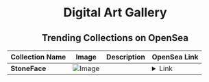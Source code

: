 <div align="center">

# Digital Art Gallery

## Trending Collections on OpenSea

| Collection Name                       | Image                                                                                     | Description                       | OpenSea Link                                                                                          |
|---------------------------------------|-------------------------------------------------------------------------------------------|-----------------------------------|--------------------------------------------------------------------------------------------------------|
| **StoneFace** | ![Image](https://i.seadn.io/s/raw/files/27947b2ebaeff6ac9c89af535eb8df3a.png?w=500&auto=format?w=200&auto=format) |  | <details><summary>Link</summary>[StoneFace](https://opensea.io/collection/stoneface-3)</details> |

</div>